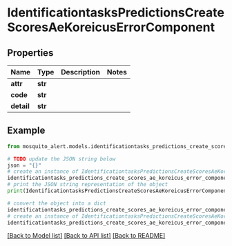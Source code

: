 # IdentificationtasksPredictionsCreateScoresAeKoreicusErrorComponent


## Properties

Name | Type | Description | Notes
------------ | ------------- | ------------- | -------------
**attr** | **str** |  | 
**code** | **str** |  | 
**detail** | **str** |  | 

## Example

```python
from mosquito_alert.models.identificationtasks_predictions_create_scores_ae_koreicus_error_component import IdentificationtasksPredictionsCreateScoresAeKoreicusErrorComponent

# TODO update the JSON string below
json = "{}"
# create an instance of IdentificationtasksPredictionsCreateScoresAeKoreicusErrorComponent from a JSON string
identificationtasks_predictions_create_scores_ae_koreicus_error_component_instance = IdentificationtasksPredictionsCreateScoresAeKoreicusErrorComponent.from_json(json)
# print the JSON string representation of the object
print(IdentificationtasksPredictionsCreateScoresAeKoreicusErrorComponent.to_json())

# convert the object into a dict
identificationtasks_predictions_create_scores_ae_koreicus_error_component_dict = identificationtasks_predictions_create_scores_ae_koreicus_error_component_instance.to_dict()
# create an instance of IdentificationtasksPredictionsCreateScoresAeKoreicusErrorComponent from a dict
identificationtasks_predictions_create_scores_ae_koreicus_error_component_from_dict = IdentificationtasksPredictionsCreateScoresAeKoreicusErrorComponent.from_dict(identificationtasks_predictions_create_scores_ae_koreicus_error_component_dict)
```
[[Back to Model list]](../README.md#documentation-for-models) [[Back to API list]](../README.md#documentation-for-api-endpoints) [[Back to README]](../README.md)


